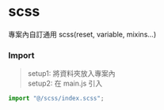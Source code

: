 # scss

專案內自訂通用 scss(reset, variable, mixins...)

### Import

> setup1: 將資料夾放入專案內  
> setup2: 在 main.js 引入
```javascript
import "@/scss/index.scss";
```
